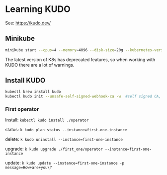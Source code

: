 # Learning KUDO

See: https://kudo.dev/

## Minikube

```sh
minikube start --cpus=4 --memory=4096 --disk-size=20g --kubernetes-version=1.18.3
```

The latest version of K8s has deprecated features, so when working with KUDO there are a lot of warnings.

## Install KUDO

```sh
kubectl krew install kudo
kubectl kudo init --unsafe-self-signed-webhook-ca -w  #self signed CA, without cert-manager
```

### First operator

Install: `kubectl kudo install ./operator`

status: `k kudo plan status --instance=first-one-instance`

delete: `k kudo uninstall --instance=first-one-instance`

upgrade: `k kudo upgrade ./first_one/operator --instance=first-one-instance`


update: `k kudo update --instance=first-one-instance -p message=How+are+you\?`
